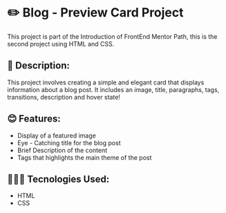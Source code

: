 # ✏️ Blog - Preview Card Project
This project is part of the Introduction of FrontEnd Mentor Path, this is the second project using HTML and CSS.
## 🧾 Description:
This project involves creating a simple and elegant card that displays information about a blog post. It includes an image, title, paragraphs, tags, transitions, description and hover state!
## 😊 Features:
- Display of a featured image
- Eye - Catching title for the blog post
- Brief Description of the content
- Tags that highlights the main theme of the post
## 🧑🏻‍💻 Tecnologies Used:
- HTML
- CSS